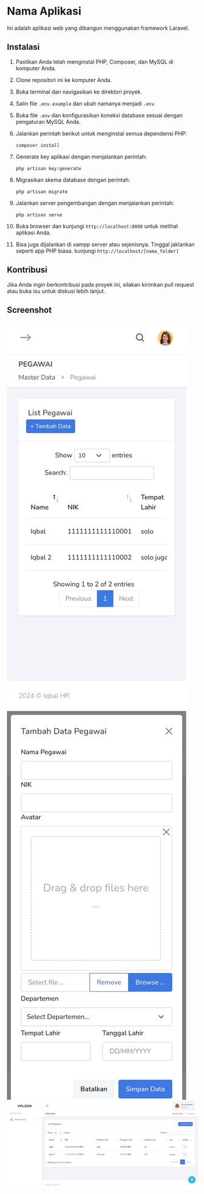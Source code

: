 # Nama Aplikasi

Ini adalah aplikasi web yang dibangun menggunakan framework Laravel.

## Instalasi

1. Pastikan Anda telah menginstal PHP, Composer, dan MySQL di komputer Anda.
2. Clone repositori ini ke komputer Anda.
3. Buka terminal dan navigasikan ke direktori proyek.
4. Salin file `.env.example` dan ubah namanya menjadi `.env`.
5. Buka file `.env` dan konfigurasikan koneksi database sesuai dengan pengaturan MySQL Anda.
6. Jalankan perintah berikut untuk menginstal semua dependensi PHP:

    ```
    composer install
    ```

7. Generate key aplikasi dengan menjalankan perintah:

    ```
    php artisan key:generate
    ```

8. Migrasikan skema database dengan perintah:

    ```
    php artisan migrate
    ```

9. Jalankan server pengembangan dengan menjalankan perintah:

    ```
    php artisan serve
    ```

10. Buka browser dan kunjungi `http://localhost:8000` untuk melihat aplikasi Anda.

11. Bisa juga dijalankan di xampp server atau sejenisnya. Tinggal jaklankan seperti app PHP biasa. kunjungi `http://localhost/[nama_folder]`

## Kontribusi

Jika Anda ingin berkontribusi pada proyek ini, silakan kirimkan pull request atau buka isu untuk diskusi lebih lanjut.

## Screenshot
![all pods](https://raw.githubusercontent.com/emixbal/pegawai-lara/main/ss/1.png)
![all pods](https://raw.githubusercontent.com/emixbal/pegawai-lara/main/ss/2.png)
![all pods](https://raw.githubusercontent.com/emixbal/pegawai-lara/main/ss/3.png)
